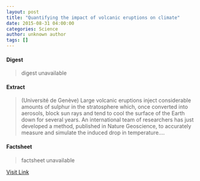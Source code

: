 ```yaml
---
layout: post
title: "Quantifying the impact of volcanic eruptions on climate"
date: 2015-08-31 04:00:00
categories: Science
author: unknown author
tags: []
---
```



#### Digest
>digest unavailable

#### Extract
>(Université de Genève) Large volcanic eruptions inject considerable amounts of sulphur in the stratosphere which, once converted into aerosols, block sun rays and tend to cool the surface of the Earth down for several years. An international team of researchers has just developed a method, published in Nature Geoscience, to accurately measure and simulate the induced drop in temperature....

#### Factsheet
>factsheet unavailable

[Visit Link](http://www.eurekalert.org/pub_releases/2015-08/udg-qti083115.php)


